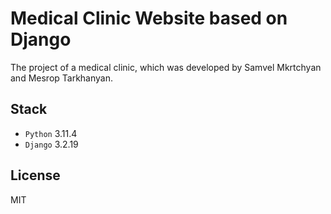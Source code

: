 # Medical Clinic Website based on Django

The project of a medical clinic, which was developed by Samvel Mkrtchyan and Mesrop Tarkhanyan.

## Stack

* `Python`  3.11.4
* `Django` 3.2.19

## License

MIT
